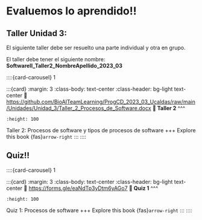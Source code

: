 # Evaluemos lo aprendido!! 

## Taller Unidad 3: 
El siguiente taller debe ser resuelto una parte individual y otra en grupo.

El taller debe tener el siguiente nombre: **SoftwareII_Taller2_NombreApellido_2023_03**

::::{card-carousel} 1

:::{card}
:margin: 3
:class-body: text-center
:class-header: bg-light text-center
:link: https://github.com/BioAITeamLearning/ProgCD_2023_03_Ucaldas/raw/main/Unidades/Unidad_3/Taller_2_Procesos_de_Software.docx
**💬 Taller 2**
^^^
```{image} https://gcloud.devoteam.com/wp-content/uploads/sites/32/2021/08/Google_Docs_logo_2014-2020.svg.png
:height: 100
```

Taller 2: Procesos de software y tipos de procesos de software
+++
Explore this book {fas}`arrow-right`
:::
::::

## Quiz!!


::::{card-carousel} 1

:::{card}
:margin: 3
:class-body: text-center
:class-header: bg-light text-center
:link: https://forms.gle/eaNdTp3yDtm6yAGo7
**💬 Quiz 1**
^^^
```{image} https://upload.wikimedia.org/wikipedia/commons/thumb/c/c2/Google_Forms_logo_%282014-2020%29.svg/1489px-Google_Forms_logo_%282014-2020%29.svg.png
:height: 100
```

Quiz 1: Procesos de software
+++
Explore this book {fas}`arrow-right`
:::
::::